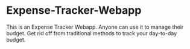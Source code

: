 # Expense-Tracker-Webapp
This is an Expense Tracker Webapp. Anyone can use it to manage their budget. Get rid off from traditional methods to track your day-to-day budget.
